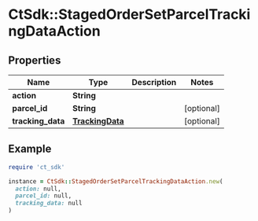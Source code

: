 # CtSdk::StagedOrderSetParcelTrackingDataAction

## Properties

| Name | Type | Description | Notes |
| ---- | ---- | ----------- | ----- |
| **action** | **String** |  |  |
| **parcel_id** | **String** |  | [optional] |
| **tracking_data** | [**TrackingData**](TrackingData.md) |  | [optional] |

## Example

```ruby
require 'ct_sdk'

instance = CtSdk::StagedOrderSetParcelTrackingDataAction.new(
  action: null,
  parcel_id: null,
  tracking_data: null
)
```


